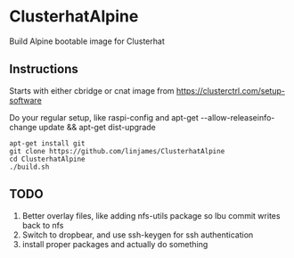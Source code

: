 # ClusterhatAlpine
  Build Alpine bootable image for Clusterhat

## Instructions
  Starts with either cbridge or cnat image from https://clusterctrl.com/setup-software
  
  Do your regular setup, like raspi-config and apt-get --allow-releaseinfo-change update && apt-get dist-upgrade

```
apt-get install git
git clone https://github.com/linjames/ClusterhatAlpine
cd ClusterhatAlpine
./build.sh
```

## TODO
  1. Better overlay files, like adding nfs-utils package so lbu commit writes back to nfs
  2. Switch to dropbear, and use ssh-keygen for ssh authentication
  3. install proper packages and actually do something 


